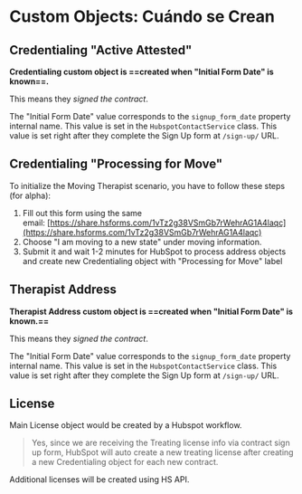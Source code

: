 # Custom Objects: Cuándo se Crean

## Credentialing "Active Attested"

**Credentialing custom object is ==created when "Initial Form Date" is known==.**

This means they *signed the contract*.

 The "Initial Form Date" value corresponds to the `signup_form_date` property internal name.  This value is set in the `HubspotContactService` class. This value is set right after they complete the Sign Up form at `/sign-up/` URL.

## Credentialing "Processing for Move"

To initialize the Moving Therapist scenario, you have to follow these steps (for alpha):  

1. Fill out this form using the same email: [https://share.hsforms.com/1vTz2g38VSmGb7rWehrAG1A4laqc](https://share.hsforms.com/1vTz2g38VSmGb7rWehrAG1A4laqc)
2. Choose "I am moving to a new state" under moving information.
3. Submit it and wait 1-2 minutes for HubSpot to process address objects and create new Credentialing object with "Processing for Move" label


## Therapist Address

**Therapist Address custom object is ==created when "Initial Form Date" is known.==**

This means they *signed the contract*.

The "Initial Form Date" value corresponds to the `signup_form_date` property internal name.  This value is set in the `HubspotContactService` class. This value is set right after they complete the Sign Up form at `/sign-up/` URL.

## License

Main License object would be created by a Hubspot workflow.

> Yes, since we are receiving the Treating license info via contract sign up form, HubSpot will auto create a new treating license after creating a new Credentialing object for each new contract.

Additional licenses will be created using HS API.
